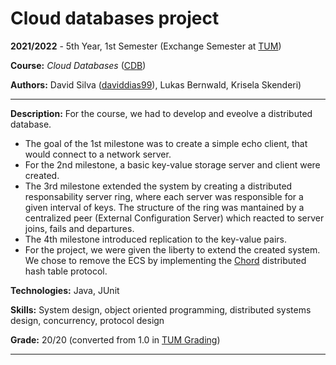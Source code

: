# Cloud databases project

**2021/2022** - 5th Year, 1st Semester (Exchange Semester at [TUM](https://www.tum.de/))

**Course:** *Cloud Databases* ([CDB](https://www.in.tum.de/i13/teaching/winter-semester-201920/practical-course-cloud-data-bases/))

**Authors:** David Silva ([daviddias99](https://github.com/daviddias99)), Lukas Bernwald, Krisela Skenderi)

---

**Description:** For the course, we had to develop and eveolve a distributed database. 
- The goal of the 1st milestone was to create a simple echo client, that would connect to a network server. 
- For the 2nd milestone, a basic key-value storage server and client were created. 
- The 3rd milestone extended the system by creating a distributed responsability server ring, where each server was responsible for a given interval of keys. The structure of the ring was mantained by a centralized peer (External Configuration Server) which reacted to server joins, fails and departures.
- The 4th milestone introduced replication to the key-value pairs.
- For the project, we were given the liberty to extend the created system. We chose to remove the ECS by implementing the [Chord](https://en.wikipedia.org/wiki/Chord_(peer-to-peer)) distributed hash table protocol.

**Technologies:** Java, JUnit

**Skills:** System design, object oriented programming, distributed systems design, concurrency, protocol design

**Grade:** 20/20 (converted from 1.0 in [TUM Grading](https://www.ph.tum.de/academics/faq/grading/?language=en))

---
